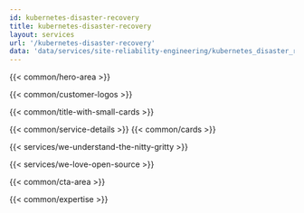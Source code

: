 ```yaml
---
id: kubernetes-disaster-recovery
title: kubernetes-disaster-recovery
layout: services
url: '/kubernetes-disaster-recovery'
data: 'data/services/site-reliability-engineering/kubernetes_disaster_recovery.json'
---
```


<!-- Build Better Cloud Native Products Faster -->
{{< common/hero-area >}}
<!-- Trusted by leading companies -->
{{< common/customer-logos >}}

<!-- <p>AppsCode is the winner of '2023 Stratus Award for Cloud Computing - Kubernetes' category for leading the innovation and excellence in cloud native space.</p> -->

<!-- Why migrate from monolith to microservices? -->
{{< common/title-with-small-cards >}}
<!-- By your side in your Microservices adoption journey -->
{{< common/service-details >}}
{{< common/cards >}}
<!-- We Understand the Nitty-Gritty! -->
{{< services/we-understand-the-nitty-gritty >}}
<!-- We Love Open Source -->
{{< services/we-love-open-source >}}

<!-- Ready to Build Better Cloud Native Products? -->
{{< common/cta-area >}}



<!-- Team with the Diverse Set of Technical Expertise -->
{{< common/expertise >}}

